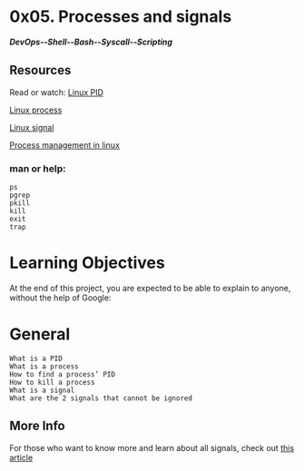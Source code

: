 # 0x05. Processes and signals
***DevOps--Shell--Bash--Syscall--Scripting***


## Resources
Read or watch:
[Linux PID](https://intranet.alxswe.com/rltoken/qVGxUt1QMIV4B4oVrQBlQg)

[Linux process](https://intranet.alxswe.com/rltoken/px2TdWSjVO8i9SB5gHchAw)

[Linux signal](https://intranet.alxswe.com/rltoken/qQSGz9CN52PVF3IPCuaRiw)

[Process management in linux](https://intranet.alxswe.com/rltoken/XlYrlghzNZ6Z1cbI_IPaiA)

### man or help:
    ps
    pgrep
    pkill
    kill
    exit
    trap

# Learning Objectives
At the end of this project, you are expected to be able to explain to anyone, without the help of Google:

# General
    What is a PID
    What is a process
    How to find a process’ PID
    How to kill a process
    What is a signal
    What are the 2 signals that cannot be ignored

## More Info
For those who want to know more and learn about all signals, check out [this article](https://intranet.alxswe.com/rltoken/BOU-KVNMqfKEIBo_VOI26A)
